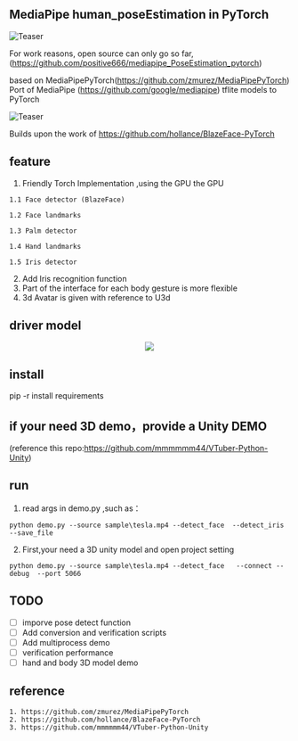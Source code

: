 ## MediaPipe human_poseEstimation in PyTorch

![Teaser](/doc/demo.gif)

For work reasons, open source can only go so far,(https://github.com/positive666/mediapipe_PoseEstimation_pytorch)

based on MediaPipePyTorch(https://github.com/zmurez/MediaPipePyTorch)
Port of MediaPipe (https://github.com/google/mediapipe) tflite models to PyTorch

![Teaser](/documentation/image/teaser.gif)





Builds upon the work of https://github.com/hollance/BlazeFace-PyTorch
## feature

   1. Friendly Torch Implementation ,using the GPU the GPU
   
	1.1 Face detector (BlazeFace)
	
	1.2 Face landmarks
	
	1.3 Palm detector
	
	1.4 Hand landmarks
	
	1.5 Iris detector
	
   2. Add Iris recognition function
   3. Part of the interface for each body gesture is more flexible 
   4. 3d Avatar is given with reference to U3d



## driver model 
<p align="center">
    <a href="https://youtu.be/Jvzltozpbpk">
        <img src="doc/3d.gif">
    </a>
</p>

## install

  pip -r install requirements
  
## if your need 3D demo，provide a Unity DEMO
   
  (reference this repo:https://github.com/mmmmmm44/VTuber-Python-Unity)
  
## run 

  1. read args in demo.py ,such as：
  
    python demo.py --source sample\tesla.mp4 --detect_face  --detect_iris  --save_file 
  
  2. First,your need a 3D unity model and open project setting
  
    python demo.py --source sample\tesla.mp4 --detect_face   --connect --debug  --port 5066



## TODO
- [ ] imporve pose detect function
- [ ] Add conversion and verification scripts
- [ ] Add multiprocess demo
- [ ] verification performance 
- [ ] hand and body 3D model demo

## reference 

	1. https://github.com/zmurez/MediaPipePyTorch
	2. https://github.com/hollance/BlazeFace-PyTorch
	3. https://github.com/mmmmmm44/VTuber-Python-Unity